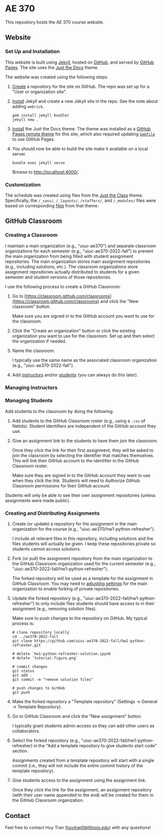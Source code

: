 # AE 370

This repository hosts the AE 370 course website.

## Website

### Set Up and Installation

This website is built using [Jekyll](https://jekyllrb.com/), hosted on [GitHub](https://github.com/), and served by [GitHub Pages](https://pages.github.com/). The site uses the [Just the Docs](https://just-the-docs.github.io/just-the-docs/) theme.

The website was created using the following steps.

1. [Create](https://pages.github.com/) a repository for the site on GitHub. The repo was set up for a "User or organization site".

1. [Install](https://jekyllrb.com/docs/) Jekyll and create a new Jekyll site in the repo. See the note about adding `webrick`.

    ```
    gem install jekyll bundler
    jekyll new .
    ```

1. [Install](https://just-the-docs.github.io/just-the-docs/) the Just the Docs theme. The theme was installed as a [GitHub Pages remote theme](https://just-the-docs.github.io/just-the-docs/#quick-start-use-as-a-github-pages-remote-theme) for this site, which also required updating [`Gemfile`](Gemfile) to use GitHub Pages.

1. You should now be able to build the site make it available on a local server.

    ```
    bundle exec jekyll serve
    ```

    Browse to [http://localhost:4000/](http://localhost:4000/).

### Customization

The schedule was created using files from the [Just the Class](https://kevinl.info/just-the-class/) theme. Specifically, the `/_sass/`, `/_layouts/`, `/staffers/`, and `/_modules/` files were based on corresponding [files](https://github.com/kevinlin1/just-the-class) from that theme.

## GitHub Classroom

### Creating a Classroom

I maintain a main organization (e.g., "uiuc-ae370") and separate classroom organizations for each semester (e.g., "uiuc-ae370-2022-fall") to prevent the main organization from being filled with student assignment repositories. The main organization stores main assignment repositories (e.g., including solutions, etc.). The classroom organizations store assignment repositories actually distributed to students for a given semester and student versions of those repositories.

I use the following process to create a GitHub Classroom:

1. Go to [https://classroom.github.com/classrooms](https://classroom.github.com/classrooms) and click the "New classroom" button.

    Make sure you are signed in to the GitHub account you want to use for the classroom.

1. Click the "Create an organization" button or click the existing organization you want to use for the classroom. Set up and then select the organization if needed.

1. Name the classroom.

    I typically use the same name as the associated classroom organization (e.g., "uiuc-ae370-2022-fall").

1. Add [instructors](#managing-instructors) and/or [students](#managing-students) (you can always do this later).

### Managing Instructors

### Managing Students

Add students to the classroom by doing the following:

1. Add students to the GitHub Classroom roster (e.g., using a `.csv` of Netids). Student identifiers are independent of the GitHub account they use.
1. Give an assignment link to the students to have them join the classroom.

    Once they click the link for their first assignment, they will be asked to join the classroom by selecting the identifier that matches themselves. This will link their GitHub account to the identifier in the GitHub Classroom roster.
    
    Make sure they are signed in to the GitHub account they want to use when they click the link. Students will need to Authorize GitHub Classroom permissions for their GitHub account.

Students will only be able to see their own assignment repositories (unless assignments were made public).

### Creating and Distributing Assignments

1. Create (or update) a repository for the assignment in the main organization for the course (e.g., "uiuc-ae370/hw1-python-refresher").

    I include all relevant files in this repository, including solutions and the files students will actually be given. I keep these repositories private so students cannot access solutions.

1. Fork (or pull) the assignment repository from the main organization to the GitHub Classroom organization used for the current semester (e.g., "uiuc-ae370-2022-fall/hw1-python-refresher").

    The forked repository will be used as a template for the assignment in GitHub Classroom. You may need to [adjusting settings](https://docs.github.com/en/organizations/managing-organization-settings/managing-the-forking-policy-for-your-organization) for the main organization to enable forking of private repositories.

1. Update the forked repository (e.g., "uiuc-ae370-2022-fall/hw1-python-refresher") to only include files students should have access to in their assignment (e.g., removing solution files).

    Make sure to push changes to the repository on GitHub. My typical process is:

    ```
    # clone repository locally
    cd ../ae370-2022-fall
    git clone https://github.com/uiuc-ae370-2022-fall/hw1-python-refresher.git

    # delete `hw1-python-refresher-solution.ipynb
    # delete `tutorial-figure.png`

    # commit changes
    git status
    git add .
    git commit -m "remove solution files"

    # push changes to GitHub
    git push
    ```

1. Make the forked repository a "Template repository" (Settings -> General -> Template Repository).
1. Go to GitHub Classroom and click the "New assignment" button.

    I typically grant students admin access so they can add other users as collaborators.

1. Select the forked repository (e.g., "uiuc-ae370-2022-fall/hw1-python-refresher) in the "Add a template repository to give students start code" section.

    Assignments created from a template repository will start with a single commit (i.e., they will not include the entire commit history of the template repository).

1. Give students access to the assignment using the assignment link.

    Once they click the link for the assignment, an assignment repository (with their user name appended to the end) will be created for them in the GitHub Classroom organization.

## Contact

Feel free to contact Huy Tran (huytran1@illinois.edu) with any questions!

